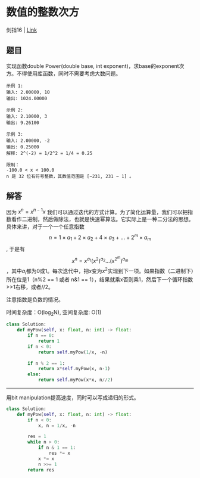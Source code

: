 # 数值的整数次方
剑指16 | [Link](https://leetcode-cn.com/problems/shu-zhi-de-zheng-shu-ci-fang-lcof/)

## 题目
实现函数double Power(double base, int exponent)，求base的exponent次方。不得使用库函数，同时不需要考虑大数问题。

```
示例 1:
输入: 2.00000, 10
输出: 1024.00000

示例 2:
输入: 2.10000, 3
输出: 9.26100

示例 3:
输入: 2.00000, -2
输出: 0.25000
解释: 2^(-2) = 1/2^2 = 1/4 = 0.25

限制：
-100.0 < x < 100.0
n 是 32 位有符号整数，其数值范围是 [−231, 231 − 1] 。
```

## 解答
因为 $x^n=x^{n-1}x$ 我们可以通过迭代的方式计算。为了简化运算量，我们可以把指数看作二进制，然后做除法，也就是快速幂算法。它实际上是一种二分法的思想。具体来讲，对于一个一个任意指数
$$n= 1 \times a_1 + 2\times a_2 + 4 \times a_3 + ... + 2^m \times a_m$$, 于是有
$$x^n = x^{a_1} (x^2)^{a_2}...(x^{2^m})^{a_m}$$，其中$a_i$都为0或1。每次迭代中，把$x$变为$x^2$实现到下一项。如果指数（二进制下）所在位是1（n%2 == 1 或者 n&1 == 1），结果就乘x否则乘1，然后下一个循环指数>>1右移，或者//2。

注意指数是负数的情况。

时间复杂度：O(log<sub>2</sub>N), 空间复杂度: O(1)
```python
class Solution:
    def myPow(self, x: float, n: int) -> float:
        if n == 0:
            return 1
        if n < 0:
            return self.myPow(1/x, -n)
    
        if n % 2 == 1:
            return x*self.myPow(x, n-1)
        else:
            return self.myPow(x*x, n//2)
```
----
用bit manipulation提高速度，同时可以写成递归的形式。
```python
class Solution:
    def myPow(self, x: float, n: int) -> float:
        if n < 0:
            x, n = 1/x, -n
        
        res = 1
        while n > 0:
            if n & 1 == 1:
                res *= x
            x *= x
            n >>= 1
        return res
```